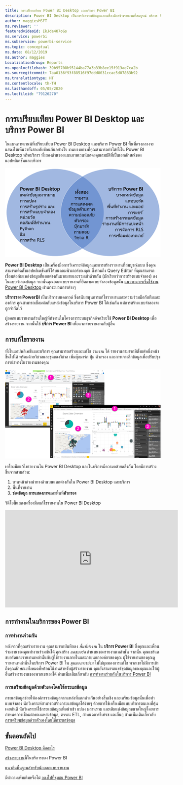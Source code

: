 ```yaml
---
title: การเปรียบเทียบ Power BI Desktop และบริการ Power BI
description: Power BI Desktop เป็นการวิเคราะห์ข้อมูลและเครื่องมือสร้างรายงานที่สมบูรณ์ บริการ Power BI เป็นบริการออนไลน์บนคลาวด์สำหรับการแก้ไขรายงานและความร่วมมือกับทีมและองค์กร
author: maggiesMSFT
ms.reviewer: ''
featuredvideoid: IkJda4O7oGs
ms.service: powerbi
ms.subservice: powerbi-service
ms.topic: conceptual
ms.date: 08/12/2019
ms.author: maggies
LocalizationGroup: Reports
ms.openlocfilehash: 39b95708b95144ba77a3b33b8ee15f913ae7ca2b
ms.sourcegitcommit: 7aa0136f93f88516f97ddd8031ccac5d07863b92
ms.translationtype: HT
ms.contentlocale: th-TH
ms.lasthandoff: 05/05/2020
ms.locfileid: "79126270"
---
```

# <a name="comparing-power-bi-desktop-and-the-power-bi-service"></a>การเปรียบเทียบ Power BI Desktop และบริการ Power BI

ในแผนภาพเวนน์ที่เปรียบเทียบ Power BI Desktop และบริการ Power BI พื้นที่ตรงกลางจะแสดงให้เห็นว่าทั้งสองทับซ้อนกันอย่างไร งานบางอย่างที่คุณสามารถทำได้ทั้งใน Power BI Desktop หรือบริการ ทั้งสองด้านของแผนภาพเวนน์แสดงคุณสมบัติที่เป็นเอกลักษณ์ของแอปพลิเคชันและบริการ  

![แผนภาพเวนน์ของ Power BI Desktop และบริการ](media/service-service-vs-desktop/power-bi-venn-desktop-service.png)

**Power BI Desktop** เป็นเครื่องมือการวิเคราะห์ข้อมูลและการสร้างรายงานที่สมบูรณ์แบบ ซึ่งคุณสามารถติดตั้งแอปพลิเคชันฟรีได้บนคอมพิวเตอร์ของคุณ ซึ่งรวมถึง Query Editor ที่คุณสามารถเชื่อมต่อกับแหล่งข้อมูลที่แตกต่างกันมากมายและรวมเข้าด้วยกัน (มักเรียกว่าการสร้างแบบจำลอง) ลงในแบบจำลองข้อมูล จากนั้นคุณออกแบบรายงานที่ยึดตามแบบจำลองข้อมูลนั้น [แนวทางการเริ่มใช้งาน Power BI Desktop](../desktop-getting-started.md) ผ่านกระบวนการต่างๆ

**บริการของ PowerBI** เป็นบริการบนคลาวด์ ซึ่งสนับสนุนการแก้ไขรายงานและความร่วมมือกับทีมและองค์กร คุณสามารถเชื่อมต่อกับแหล่งข้อมูลในบริการ Power BI ได้เช่นกัน แต่การสร้างแบบจำลองจะถูกจำกัดไว้ 

ผู้ออกแบบรายงานส่วนใหญ่ที่ทำงานในโครงการระบบธุรกิจอัจฉริยะใช้ **Power BI Desktop** เพื่อสร้างรายงาน จากนั้นใช้ **บริการ Power BI** เพื่อแจกจ่ายรายงานกับผู้อื่น

## <a name="report-editing"></a>การแก้ไขรายงาน

ทั้งในแอปพลิเคชันและบริการ คุณสามารถสร้างและแก้ไข *รายงาน* ได้ รายงานสามารถมีตั้งแต่หนึ่งหน้าขึ้นไปได้ พร้อมด้วยวิชวลและชุดของวิชวล เพิ่มบุ๊กมาร์ก ปุ่ม ตัวกรอง และการเจาะลึกข้อมูลเพื่อปรับปรุงการนำทางในรายงานของคุณ

![การแก้ไขรายงานใน Power BI Desktop หรือในบริการ](media/service-service-vs-desktop/power-bi-editing-desktop-service.png)

เครื่องมือแก้ไขรายงานใน Power BI Desktop และในบริการมีความคล้ายคลึงกัน โดยมีการสร้างขึ้นจากสามส่วน:  

1. บานหน้าต่างนำทางด้านบนแตกต่างกันใน Power BI Desktop และบริการ    
2. พื้นที่รายงาน     
3. **ช่องข้อมูล** **การแสดงภาพ**และพื้นที่**ตัวกรอง**

วิดีโอนี้แสดงเครื่องมือแก้ไขรายงานใน Power BI Desktop 

<iframe width="560" height="315" src="https://www.youtube.com/embed/IkJda4O7oGs" frameborder="0" allowfullscreen></iframe>

## <a name="working-in-the-power-bi-service"></a>การทำงานในบริการของ Power BI

### <a name="collaborating"></a>การทำงานร่วมกัน


หลังจากที่คุณสร้างรายงาน คุณสามารถบันทึกลง *พื้นที่ทำงาน* ใน **บริการ Power BI** ซึ่งคุณและเพื่อนร่วมงานของคุณทำงานร่วมกันได้ คุณสร้าง *แดชบอร์ด* ด้านบนของรายงานเหล่านั้น จากนั้น คุณแชร์แดชบอร์ดและรายงานเหล่านั้นกับผู้ใช้รายงานภายในและภายนอกองค์กรของคุณ ผู้ใช้รายงานของคุณดูรายงานเหล่านั้นในบริการ Power BI ใน *มุมมองการอ่าน* ไม่ใช่มุมมองการแก้ไข พวกเขาไม่มีการเข้าถึงคุณลักษณะทั้งหมดที่พร้อมใช้งานสำหรับผู้สร้างรายงาน  คุณยังสามารถแชร์ชุดข้อมูลของคุณและให้ผู้อื่นสร้างรายงานของพวกเขาเองได้ อ่านเพิ่มเติมเกี่ยวกับ [การทำงานร่วมกันในบริการ Power BI](../service-new-workspaces.md)

### <a name="self-service-data-prep-with-dataflows"></a>การเตรียมข้อมูลด้วยตัวเองโดยใช้กระแสข้อมูล

กระแสข้อมูลช่วยให้องค์กรรวมข้อมูลจากแหล่งที่แตกต่างกันอย่างสิ้นเชิง และเตรียมข้อมูลนั้นเพื่อทำแบบจำลอง นักวิเคราะห์สามารถสร้างกระแสข้อมูลได้ง่ายๆ ด้วยการใช้เครื่องมือแบบบริการตนเองที่คุ้นเคยกันดี นักวิเคราะห์ใช้กระแสข้อมูลเพื่อนำเข้า แปลง ผสานรวม และเติมแต่งข้อมูลขนาดใหญ่โดยการกำหนดการเชื่อมต่อของแหล่งข้อมูล, ตรรกะ ETL, กำหนดการรีเฟรช และอื่นๆ อ่านเพิ่มเติมเกี่ยวกับ [การเตรียมข้อมูลด้วยตัวเองโดยใช้กระแสข้อมูล](../service-dataflows-overview.md)

## <a name="next-steps"></a>ขั้นตอนถัดไป

[Power BI Desktop คืออะไร](../desktop-what-is-desktop.md)

[สร้างรายงาน](../service-report-create-new.md)นี้ในบริการของ Power BI

[แนวคิดพื้นฐานสำหรับนักออกแบบรายงาน](../service-basic-concepts.md)

มีคำถามเพิ่มเติมหรือไม่ [ลองไปที่ชุมชน Power BI](https://community.powerbi.com/)

